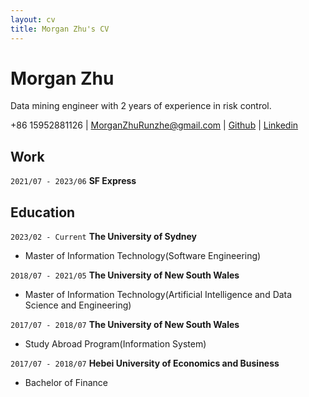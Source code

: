 ```yaml
---
layout: cv
title: Morgan Zhu's CV
---
```

# Morgan Zhu
Data mining engineer with 2 years of experience in risk control.

<div id="webaddress">
<a>+86 15952881126</a>
| <a href="morganzhurunzhe@gmail.com">MorganZhuRunzhe@gmail.com</a>
| <a href="https://morganzhurunzhe.github.io/markdown-cv/">Github</a>
| <a href="https://www.linkedin.com/in/morgan-zhu-107bab153/">Linkedin</a>
</div>



## Work
`2021/07 - 2023/06`
__SF Express__



## Education

`2023/02 - Current`
__The University of Sydney__

- Master of Information Technology(Software Engineering)

`2018/07 - 2021/05`
__The University of New South Wales__

- Master of Information Technology(Artificial Intelligence and Data Science and Engineering)

`2017/07 - 2018/07`
__The University of New South Wales__

- Study Abroad Program(Information System)

`2017/07 - 2018/07`
__Hebei University of Economics and Business__

- Bachelor of Finance

